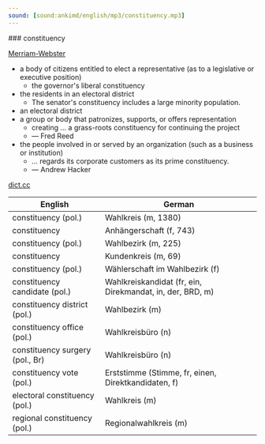```yaml
---
sound: [sound:ankimd/english/mp3/constituency.mp3]
---
```


\### constituency

[Merriam-Webster](https://www.merriam-webster.com/dictionary/constituency)

- a body of citizens entitled to elect a representative (as to a legislative or executive position)
    - the governor's liberal constituency
- the residents in an electoral district
    - The senator's constituency includes a large minority population.
- an electoral district
- a group or body that patronizes, supports, or offers representation
    - creating … a grass-roots constituency for continuing the project
    - — Fred Reed
- the people involved in or served by an organization (such as a business or institution)
    - … regards its corporate customers as its prime constituency.
    - — Andrew Hacker

[dict.cc](https://www.dict.cc/constituency)

| English        | German       |
| -------------- | ------------ |
| constituency (pol.) | Wahlkreis (m, 1380) |
| constituency | Anhängerschaft (f, 743) |
| constituency (pol.) | Wahlbezirk (m, 225) |
| constituency | Kundenkreis (m, 69) |
| constituency (pol.) | Wählerschaft im Wahlbezirk (f) |
| constituency candidate (pol.) | Wahlkreiskandidat (fr, ein, Direkmandat, in, der, BRD, m) |
| constituency district (pol.) | Wahlbezirk (m) |
| constituency office (pol.) | Wahlkreisbüro (n) |
| constituency surgery (pol., Br) | Wahlkreisbüro (n) |
| constituency vote (pol.) | Erststimme (Stimme, fr, einen, Direktkandidaten, f) |
| electoral constituency (pol.) | Wahlkreis (m) |
| regional constituency (pol.) | Regionalwahlkreis (m) |
